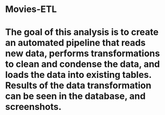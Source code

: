 # Movies-ETL
# The goal of this analysis is to create an automated pipeline that reads new data, performs transformations to clean and condense the data, and loads the data into existing tables. Results of the data transformation can be seen in the database, and screenshots.
